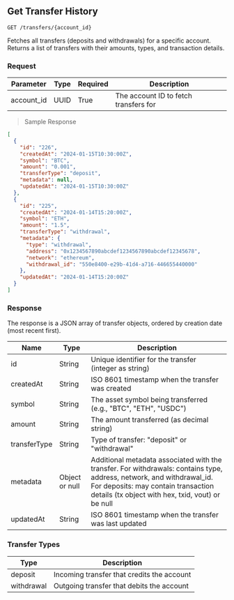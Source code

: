 ## Get Transfer History

`GET /transfers/{account_id}`

Fetches all transfers (deposits and withdrawals) for a specific account. Returns a list of transfers with their amounts, types, and transaction details.

### Request

|Parameter|Type|Required|Description|
|---|---|---|---|
|account_id|UUID|True|The account ID to fetch transfers for|

> Sample Response

```json
[
  {
    "id": "226",
    "createdAt": "2024-01-15T10:30:00Z",
    "symbol": "BTC",
    "amount": "0.001",
    "transferType": "deposit",
    "metadata": null,
    "updatedAt": "2024-01-15T10:30:00Z"
  },
  {
    "id": "225",
    "createdAt": "2024-01-14T15:20:00Z",
    "symbol": "ETH",
    "amount": "1.5",
    "transferType": "withdrawal",
    "metadata": {
      "type": "withdrawal",
      "address": "0x1234567890abcdef1234567890abcdef12345678",
      "network": "ethereum",
      "withdrawal_id": "550e8400-e29b-41d4-a716-446655440000"
    },
    "updatedAt": "2024-01-14T15:20:00Z"
  }
]
```

### Response

The response is a JSON array of transfer objects, ordered by creation date (most recent first).

|Name|Type|Description|
|---|---|---|
|id|String|Unique identifier for the transfer (integer as string)|
|createdAt|String|ISO 8601 timestamp when the transfer was created|
|symbol|String|The asset symbol being transferred (e.g., "BTC", "ETH", "USDC")|
|amount|String|The amount transferred (as decimal string)|
|transferType|String|Type of transfer: "deposit" or "withdrawal"|
|metadata|Object or null|Additional metadata associated with the transfer. For withdrawals: contains type, address, network, and withdrawal_id. For deposits: may contain transaction details (tx object with hex, txid, vout) or be null|
|updatedAt|String|ISO 8601 timestamp when the transfer was last updated|

### Transfer Types

|Type|Description|
|---|---|
|deposit|Incoming transfer that credits the account|
|withdrawal|Outgoing transfer that debits the account|
